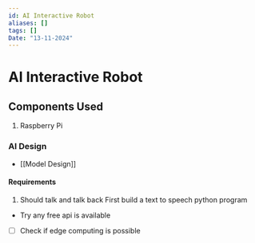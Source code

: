 ```yaml
---
id: AI Interactive Robot
aliases: []
tags: []
Date: "13-11-2024"
---
```


# AI Interactive Robot

## Components Used

1. Raspberry Pi

### AI Design

- [[Model Design]]

#### Requirements

1. Should talk and talk back
   First build a text to speech python program

- Try any free api is available
- [ ] Check if edge computing is possible
